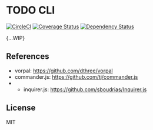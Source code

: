 # TODO CLI

[![CircleCI](https://circleci.com/gh/rhiokim/todo.svg?style=shield)](https://circleci.com/gh/rhiokim/todo) [![Coverage Status](https://coveralls.io/repos/github/rhiokim/todo/badge.svg?branch=master)](https://coveralls.io/github/rhiokim/todo?branch=master) [![Dependency Status](https://dependencyci.com/github/rhiokim/todo/badge)](https://dependencyci.com/github/rhiokim/todo)

{...WIP}

## References
- vorpal: https://github.com/dthree/vorpal
- commander.js: https://github.com/tj/commander.js
- * inquirer.js:  https://github.com/sboudrias/Inquirer.js

## License
MIT
